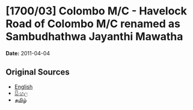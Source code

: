# [1700/03] Colombo M/C - Havelock Road of Colombo M/C renamed as Sambudhathwa Jayanthi Mawatha

**Date:** 2011-04-04

## Original Sources

- [English](https://documents.gov.lk/view/extra-gazettes/2011/4/1700-03_E.pdf)
- [සිංහල](https://documents.gov.lk/view/extra-gazettes/2011/4/1700-03_S.pdf)
- [தமிழ்](https://documents.gov.lk/view/extra-gazettes/2011/4/1700-03_T.pdf)
